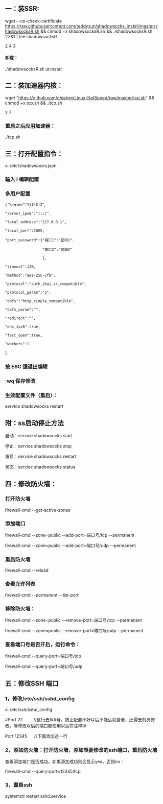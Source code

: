 ## 一：装SSR:

wget --no-check-certificate https://raw.githubusercontent.com/teddysun/shadowsocks_install/master/shadowsocksR.sh && chmod +x shadowsocksR.sh && ./shadowsocksR.sh 2>&1 | tee shadowsocksR

2  4  3

#### 卸载： 

./shadowsocksR.sh uninstall

## 二：装加速器内核：

wget "https://github.com/chiakge/Linux-NetSpeed/raw/master/tcp.sh" && chmod +x tcp.sh && ./tcp.sh

2  7

### 重启之后应用加速器：

./tcp.sh

## 三：打开配置指令：

vi /etc/shadowsocks.json

### 输入 i 编辑配置

### 多用户配置
{
    "server":"0.0.0.0",
    
    "server_ipv6":"[::]",  
    
    "local_address":"127.0.0.1",
    
    "local_port":1080,
    
    "port_password":{"端口1":"密码1",
    
                     "端口2":"密码2"
                     
                     },
                     
    "timeout":120,
    
    "method":"aes-256-cfb",
    
    "protocol":"auth_sha1_v4_compatible",
    
    "protocol_param":"3",
    
    "obfs":"http_simple_compatible",
    
    "obfs_param":"",
    
    "redirect":"",
    
    "dns_ipv6":true,
    
    "fast_open":true,
    
    "workers":1
}

### 按 ESC 键退出编辑

### :wq 保存修改

### 生效配置文件（重启）：

service shadowsocks restart



## 附：ss启动停止方法

启动：service shadowsocks start

停止：service shadowsocks stop

重启：service shadowsocks restart

状态：service shadowsocks status

## 四：修改防火墙：

### 打开防火墙

firewall-cmd --get-active-zones

### 添加端口

firewall-cmd --zone=public --add-port=端口号/tcp --permanent

firewall-cmd --zone=public --add-port=端口号/udp --permanent

### 重启防火墙

firewall-cmd --reload

### 查看允许列表

firewall-cmd --permanent --list-port

### 移除防火墙：

firewall-cmd --zone=public --remove-port=端口号/tcp --permanent

firewall-cmd --zone=public --remove-port=端口号/udp --permanent

### 查看端口号是否开启，运行命令：

firewall-cmd --query-port=端口号/tcp

firewall-cmd --query-port=端口号/udp

## 五：修改SSH 端口

### 1，修改/etc/ssh/sshd_config

vi /etc/ssh/sshd_config

#Port 22         //这行去掉#号，防止配置不好以后不能远程登录，还得去机房修改，等修改以后的端口能使用以后在注释掉

Port 12345      //下面添加这一行

### 2，添加防火墙：打开防火墙，添加想要修改的ssh端口，重启防火墙

查看添加端口是否成功，如果添加成功则会显示yes，否则no：

firewall-cmd --query-port=12345/tcp

### 3，重启ssh

systemctl restart sshd.service
